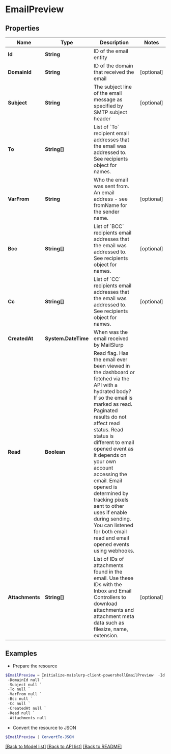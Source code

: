 # EmailPreview
## Properties

Name | Type | Description | Notes
------------ | ------------- | ------------- | -------------
**Id** | **String** | ID of the email entity | 
**DomainId** | **String** | ID of the domain that received the email | [optional] 
**Subject** | **String** | The subject line of the email message as specified by SMTP subject header | [optional] 
**To** | **String[]** | List of &#x60;To&#x60; recipient email addresses that the email was addressed to. See recipients object for names. | 
**VarFrom** | **String** | Who the email was sent from. An email address - see fromName for the sender name. | [optional] 
**Bcc** | **String[]** | List of &#x60;BCC&#x60; recipients email addresses that the email was addressed to. See recipients object for names. | [optional] 
**Cc** | **String[]** | List of &#x60;CC&#x60; recipients email addresses that the email was addressed to. See recipients object for names. | [optional] 
**CreatedAt** | **System.DateTime** | When was the email received by MailSlurp | 
**Read** | **Boolean** | Read flag. Has the email ever been viewed in the dashboard or fetched via the API with a hydrated body? If so the email is marked as read. Paginated results do not affect read status. Read status is different to email opened event as it depends on your own account accessing the email. Email opened is determined by tracking pixels sent to other uses if enable during sending. You can listened for both email read and email opened events using webhooks. | 
**Attachments** | **String[]** | List of IDs of attachments found in the email. Use these IDs with the Inbox and Email Controllers to download attachments and attachment meta data such as filesize, name, extension. | [optional] 

## Examples

- Prepare the resource
```powershell
$EmailPreview = Initialize-maislurp-client-powershellEmailPreview  -Id null `
 -DomainId null `
 -Subject null `
 -To null `
 -VarFrom null `
 -Bcc null `
 -Cc null `
 -CreatedAt null `
 -Read null `
 -Attachments null
```

- Convert the resource to JSON
```powershell
$EmailPreview | ConvertTo-JSON
```

[[Back to Model list]](../README#documentation-for-models) [[Back to API list]](../README#documentation-for-api-endpoints) [[Back to README]](../README)

